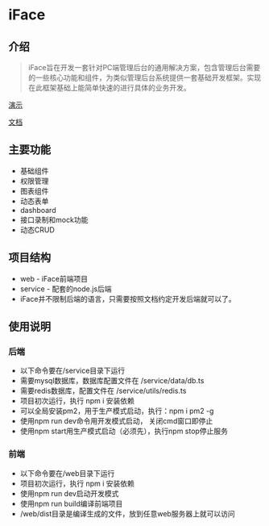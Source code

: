 # iFace

## 介绍

> iFace旨在开发一套针对PC端管理后台的通用解决方案，包含管理后台需要的一些核心功能和组件，为类似管理后台系统提供一套基础开发框架。实现在此框架基础上能简单快速的进行具体的业务开发。


[演示](https://demo.ccqiuqiu.win/iface)

[文档](https://ccqiuqiu.gitbook.io/iface/)

## 主要功能
- 基础组件
- 权限管理
- 图表组件
- 动态表单
- dashboard
- 接口录制和mock功能
- 动态CRUD


## 项目结构
- web -  iFace前端项目
- service - 配套的node.js后端
- iFace并不限制后端的语言，只需要按照文档约定开发后端就可以了。

## 使用说明

### 后端
- 以下命令要在/service目录下运行
- 需要mysql数据库，数据库配置文件在  /service/data/db.ts
- 需要redis数据库，配置文件在 /service/utils/redis.ts
- 项目初次运行，执行 npm i 安装依赖
- 可以全局安装pm2，用于生产模式启动，执行：npm i pm2 -g
- 使用npm run dev命令用开发模式启动， 关闭cmd窗口即停止
- 使用npm start用生产模式启动（必须先），执行npm stop停止服务

### 前端
- 以下命令要在/web目录下运行
- 项目初次运行，执行 npm i 安装依赖
- 使用npm run dev启动开发模式
- 使用npm run build编译前端项目
- /web/dist目录是编译生成的文件，放到任意web服务器上就可以访问
